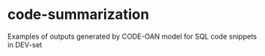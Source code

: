 # code-summarization
Examples of outputs generated by CODE-OAN model for SQL code snippets in DEV-set
